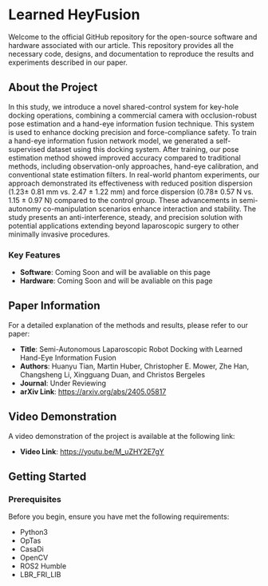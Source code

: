 # Learned HeyFusion

Welcome to the official GitHub repository for the open-source software and hardware associated with our article. This repository provides all the necessary code, designs, and documentation to reproduce the results and experiments described in our paper.

## About the Project

In this study, we introduce a novel shared-control system for key-hole docking operations, combining a commercial camera with occlusion-robust pose estimation and a hand-eye information fusion technique. This system is used to enhance docking precision and force-compliance safety. To train a hand-eye information fusion network model, we generated a self-supervised dataset using this docking system. After training, our pose estimation method showed improved accuracy compared to traditional methods, including observation-only approaches, hand-eye calibration, and conventional state estimation filters. In real-world phantom experiments, our approach demonstrated its effectiveness with reduced position dispersion (1.23± 0.81 mm vs. 2.47 ± 1.22 mm) and force dispersion (0.78± 0.57 N vs. 1.15 ± 0.97 N) compared to the control group. These advancements in semi-autonomy co-manipulation scenarios enhance interaction and stability. The study presents an anti-interference, steady, and precision solution with potential applications extending beyond laparoscopic surgery to other minimally invasive procedures. 

### Key Features

- **Software**: Coming Soon and will be avaliable on this page
- **Hardware**: Coming Soon and will be avaliable on this page

## Paper Information

For a detailed explanation of the methods and results, please refer to our paper:

- **Title**: Semi-Autonomous Laparoscopic Robot Docking with Learned Hand-Eye Information Fusion
- **Authors**: Huanyu Tian, Martin Huber, Christopher E. Mower, Zhe Han, Changsheng Li,  Xingguang Duan, and Christos Bergeles
- **Journal**: Under Reviewing
- **arXiv Link**: https://arxiv.org/abs/2405.05817


## Video Demonstration

A video demonstration of the project is available at the following link:

- **Video Link**: https://youtu.be/M_uZHY2E7gY

## Getting Started

### Prerequisites

Before you begin, ensure you have met the following requirements:

- Python3
- OpTas
- CasaDi
- OpenCV
- ROS2 Humble
- LBR_FRI_LIB


